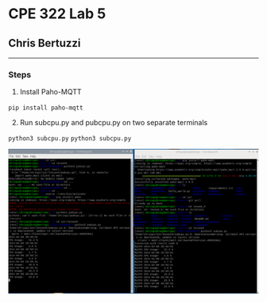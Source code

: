 # CPE 322 Lab 5

## Chris Bertuzzi

---

### Steps

1. Install Paho-MQTT

`pip install paho-mqtt`

2. Run subcpu.py and pubcpu.py on two separate terminals

`python3 subcpu.py`
`python3 subcpu.py`

![image](Images/Lab5/double.png)

